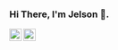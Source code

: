 ### Hi There, I'm Jelson 👋.

<a target="_blank" href="https://www.linkedin.com/in/jelsonalves/">
  <img align="left" alt="LinkdeIN" width="22px" src="https://img.icons8.com/color/48/000000/linkedin.png"/>
  
  <a target="_blank" href="https://api.whatsapp.com/send?phone=11951375018">
  <img align="left" alt="Whatsapp" width="22px" src="https://img.icons8.com/officel/30/000000/whatsapp.png"/>
</a>
